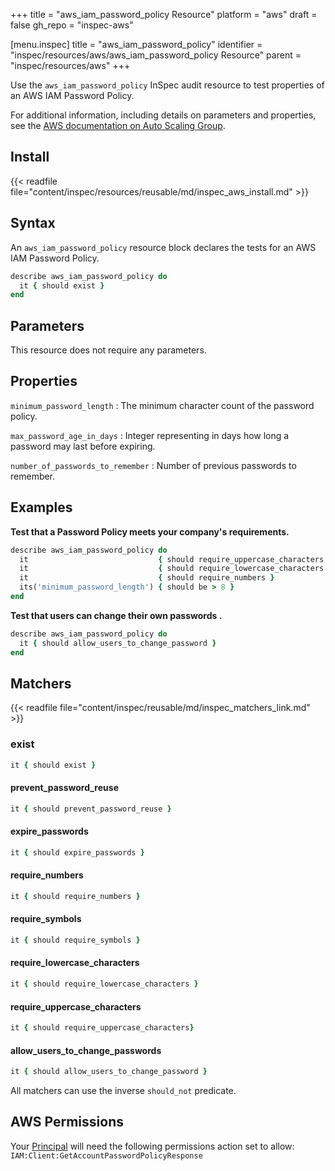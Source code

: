 +++
title = "aws_iam_password_policy Resource"
platform = "aws"
draft = false
gh_repo = "inspec-aws"

[menu.inspec]
title = "aws_iam_password_policy"
identifier = "inspec/resources/aws/aws_iam_password_policy Resource"
parent = "inspec/resources/aws"
+++

Use the `aws_iam_password_policy` InSpec audit resource to test properties of an AWS IAM Password Policy.

For additional information, including details on parameters and properties, see the [AWS documentation on Auto Scaling Group](https://docs.aws.amazon.com/autoscaling/ec2/userguide/AutoScalingGroup.html).

## Install

{{< readfile file="content/inspec/resources/reusable/md/inspec_aws_install.md" >}}

## Syntax

An `aws_iam_password_policy` resource block declares the tests for an AWS IAM Password Policy.

```ruby
describe aws_iam_password_policy do
  it { should exist }
end
```

## Parameters

This resource does not require any parameters.

## Properties

`minimum_password_length`
: The minimum character count of the password policy.

`max_password_age_in_days`
: Integer representing in days how long a password may last before expiring.

`number_of_passwords_to_remember`
: Number of previous passwords to remember.

## Examples

**Test that a Password Policy meets your company's requirements.**

```ruby
describe aws_iam_password_policy do
  it                             { should require_uppercase_characters }
  it                             { should require_lowercase_characters }
  it                             { should require_numbers }
  its('minimum_password_length') { should be > 8 }
end
```

**Test that users can change their own passwords .**

```ruby
describe aws_iam_password_policy do
  it { should allow_users_to_change_password }
end
```

## Matchers

{{< readfile file="content/inspec/reusable/md/inspec_matchers_link.md" >}}

### exist

```ruby
it { should exist }
```

#### prevent_password_reuse
```ruby
it { should prevent_password_reuse }
```

#### expire_passwords 
```ruby
it { should expire_passwords }
```

#### require_numbers   
```ruby
it { should require_numbers }
```

#### require_symbols
```ruby
it { should require_symbols }
```

#### require_lowercase_characters
```ruby
it { should require_lowercase_characters }
```

#### require_uppercase_characters
```ruby
it { should require_uppercase_characters}
```

#### allow_users_to_change_passwords
```ruby
it { should allow_users_to_change_password }
```

All matchers can use the inverse `should_not` predicate.

## AWS Permissions

Your [Principal](https://docs.aws.amazon.com/IAM/latest/UserGuide/intro-structure.html#intro-structure-principal) will need the following permissions action set to allow: `IAM:Client:GetAccountPasswordPolicyResponse`
